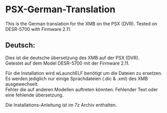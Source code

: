 # PSX-German-Translation
This is the German translation for the XMB on the PSX (DVR). Tested on DESR-5700 with Firmware 2.11.

## Deutsch: </br>
Dies ist die deutsche übersetzung des XMB auf der PSX (DVR). </br>
Getestet auf dem Model DESR-5700 mit der Firmware 2.11.

Für die Installation wird wLaunchELF benötigt um die Dateien zu ersetzen. </br>
Es werden jediglich nur einige Sprachdateien (.dic & .xml) des XMB ausgewechselt. </br>
Fehler die auf anderen Modellen auftreten könnten: Fehlender Text oder eine fehlende übersetzung.

Die Installations-Anleitung ist im 7z Archiv enthalten.
